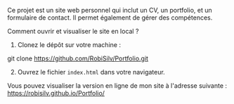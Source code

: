 Ce projet est un site web personnel qui inclut un CV, un portfolio, et un formulaire de contact. Il permet également de gérer des compétences.

Comment ouvrir et visualiser le site en local ?

1. Clonez le dépôt sur votre machine :

git clone https://github.com/RobiSilv/Portfolio.git


2. Ouvrez le fichier `index.html` dans votre navigateur.


Vous pouvez visualiser la version en ligne de mon site à l'adresse suivante : https://robisilv.github.io/Portfolio/

